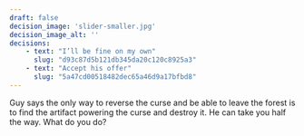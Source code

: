 ```yaml
---
draft: false
decision_image: 'slider-smaller.jpg'
decision_image_alt: ''
decisions:
    - text: "I’ll be fine on my own"
      slug: "d93c87d5b121db345da20c120c8925a3"
    - text: "Accept his offer"
      slug: "5a47cd00518482dec65a46d9a17bfbd8"
---
```

Guy says the only way to reverse the curse and be able to leave the forest is to find the artifact powering the curse and destroy it. He can take you half the way. What do you do? 
